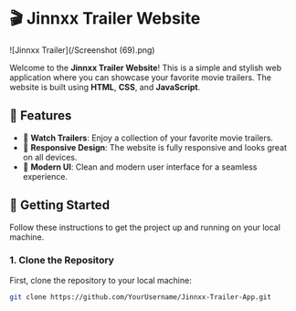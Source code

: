 # 🎬 Jinnxx Trailer Website

![Jinnxx Trailer](/Screenshot (69).png)

Welcome to the **Jinnxx Trailer Website**! This is a simple and stylish web application where you can showcase your favorite movie trailers. The website is built using **HTML**, **CSS**, and **JavaScript**.

## 🌟 Features

- 🎥 **Watch Trailers**: Enjoy a collection of your favorite movie trailers.
- 📱 **Responsive Design**: The website is fully responsive and looks great on all devices.
- 🎨 **Modern UI**: Clean and modern user interface for a seamless experience.

## 🚀 Getting Started

Follow these instructions to get the project up and running on your local machine.

### 1. Clone the Repository

First, clone the repository to your local machine:

```bash
git clone https://github.com/YourUsername/Jinnxx-Trailer-App.git
